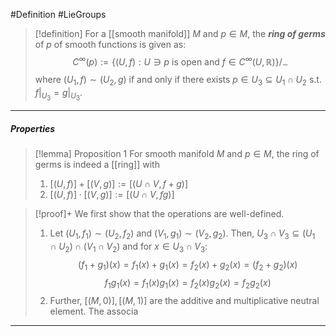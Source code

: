 #Definition #LieGroups 

> [!definition]
> For a [[smooth manifold]] $M$ and $p\in M$, the ***ring of germs*** of $p$ of smooth functions is given as: $$C^\infty(p):=\{ (U,f):U\ni p\text{ is open and }f\in C^\infty(U,\mathbb{R}) \} /_{\sim}$$
> where $(U_{1},f)\sim(U_{2},g)$ if and only if there exists $p\in U_{3}\subseteq U_{1}\cap U_{2}$ s.t. $f|_{U_{3}}=g|_{U_{3}}$. 
---
##### Properties
> [!lemma] Proposition 1
> For smooth manifold $M$ and $p\in M$, the ring of germs is indeed a [[ring]] with 
> 1. $[(U,f)]+[(V,g)]:=[(U\cap V,f+g)]$
> 2. $[(U,f)]\cdot[(V,g)]:=[(U\cap V,fg)]$

> [!proof]+
> We first show that the operations are well-defined.
> 1. Let $(U_{1},f_{1})\sim(U_{2},f_{2})$ and $(V_{1},g_{1})\sim(V_{2},g_{2})$. Then, $U_{3}\cap V_{3}\subseteq(U_{1}\cap U_{2})\cap(V_{1}\cap V_{2})$ and for $x\in U_{3}\cap V_{3}$: $$(f_{1}+g_{1})(x)=f_{1}(x)+g_{1}(x)=f_{2}(x)+g_{2}(x)=(f_{2}+g_{2})(x)$$$$f_{1}g_{1}(x)=f_{1}(x)g_{1}(x)=f_{2}(x)g_{2}(x)=f_{2}g_{2}(x)$$
> 2. Further, $[(M,0)],[(M,1)]$ are the additive and multiplicative neutral element.
>    The associa

---
